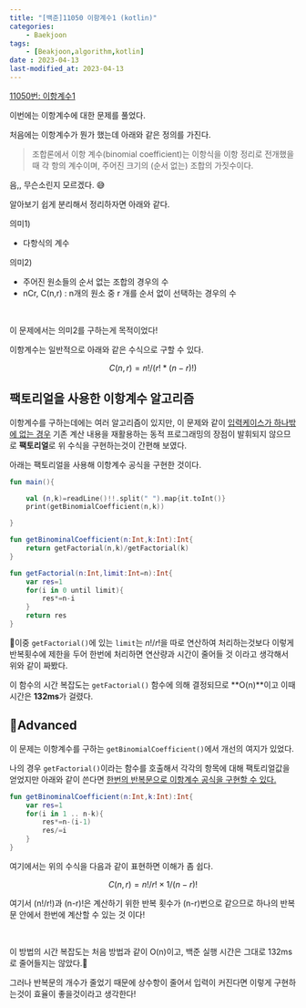 ```yaml
---
title: "[백준]11050 이항계수1 (kotlin)"
categories:
    - Baekjoon
tags:
    - [Beakjoon,algorithm,kotlin]
date : 2023-04-13
last-modified_at: 2023-04-13
---
```


[11050번: 이항계수1](https://www.acmicpc.net/problem/11050)

이번에는 이항계수에 대한 문제를 풀었다.

처음에는 이항계수가 뭔가 했는데 아래와 같은 정의를 가진다.

> 조합론에서 이항 계수(binomial coefficient)는 이항식을 이항 정리로 전개했을 때 각 항의 계수이며, 주어진 크기의 (순서 없는) 조합의 가짓수이다.

음,, 무슨소린지 모르겠다. 😅

알아보기 쉽게 분리해서 정리하자면 아래와 같다.

의미1)

- 다항식의 계수

의미2) 

- 주어진 원소들의 순서 없는 조합의 경우의 수
- nCr, C(n,r) : n개의 원소 중 r 개를 순서 없이 선택하는 경우의 수

<br>

이 문제에서는 의미2를 구하는게 목적이었다!

이항계수는 일반적으로 아래와 같은 수식으로 구할 수 있다.

$$
C(n,r)=n!/(r!*(n-r)!)
$$

## 팩토리얼을 사용한 이항계수 알고리즘

이항계수를 구하는데에는 여러 알고리즘이 있지만, 이 문제와 같이 <U>입력케이스가 하나밖에 없는 경우</U> 기존 계산 내용을 재활용하는 동적 프로그래밍의 장점이 발휘되지 않으므로 **팩토리얼**로 위 수식을 구현하는것이 간편해 보였다.

아래는 팩토리얼을 사용해 이항계수 공식을 구현한 것이다.

```kotlin
fun main(){

    val (n,k)=readLine()!!.split(" ").map{it.toInt()}
    print(getBinomialCoefficient(n,k))

}

fun getBinominalCoefficient(n:Int,k:Int):Int{
    return getFactorial(n,k)/getFactorial(k)
}

fun getFactorial(n:Int,limit:Int=n):Int{
    var res=1
    for(i in 0 until limit){
        res*=n-i
    }
    return res
}
```

🤔이중 `getFactorial()`에 있는 `limit`는 $n!/r!$을 따로 연산하여 처리하는것보다 이렇게 반복횟수에 제한을 두어 한번에 처리하면 연산량과 시간이 줄어들 것 이라고 생각해서 위와 같이 짜봤다.

이 함수의 시간 복잡도는 `getFactorial()` 함수에 의해 결정되므로 **O(n)**이고 이때 시간은 **132ms**가 걸렸다.

## 🚀Advanced

이 문제는 이항계수를 구하는 `getBinomialCoefficient()`에서 개선의 여지가 있었다.

나의 경우 `getFactorial()`이라는 함수를 호출해서 각각의 항목에 대해 팩토리얼값을 얻었지만 아래와 같이 쓴다면 <U>한번의 반복문으로 이항계수 공식을 구현할 수 있다.</U>

```kotlin
fun getBinominalCoefficient(n:Int,k:Int):Int{
	var res=1
	for(i in 1 .. n-k){
		res*=n-(i-1)
		res/=i
	}
}
```

여기에서는 위의 수식을 다음과 같이 표현하면 이해가 좀 쉽다.

$$
C(n,r)=n!/r!  ×  1/(n-r)!
$$

여기서 (n!/r!)과 (n-r)!은 계산하기 위한 반복 횟수가 (n-r)번으로  같으므로 하나의 반복문 안에서 한번에 계산할 수 있는 것 이다!

<br>

이 방법의 시간 복잡도는 처음 방법과 같이 O(n)이고, 백준 실행 시간은 그대로 132ms로 줄어들지는 않았다.🥲 

그러나 반복문의 개수가 줄었기 때문에 상수항이 줄어서 입력이 커진다면 이렇게 구현하는것이 효율이 좋을것이라고 생각한다!